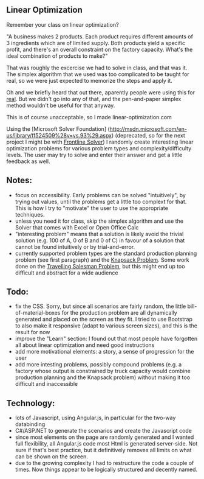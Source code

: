 Linear Optimization
-------------------

Remember your class on linear optimization? 

"A business makes 2 products. Each product requires different amounts of 3 ingredients which are of limited supply. Both products yield a specific profit, and there's an overall constraint on the factory capacity. What's the ideal combination of products to make?"

That was roughly the excercise we had to solve in class, and that was it. The simplex algorithm that we used was too complicated to be taught for real, so we were just expected to memorize the steps and apply it.

Oh and we briefly heard that out there, aparently people were using this for  [real](https://en.wikipedia.org/wiki/Operations_research#Problems_addressed). But we didn't go into any of that, and the pen-and-paper simplex method wouldn't be useful for that anyway.

This is of course unacceptable, so I made linear-optimization.com

Using the [Microsoft Solver Foundation] (http://msdn.microsoft.com/en-us/library/ff524509%28v=vs.93%29.aspx) (deprecated, so for the next project I might be with [Frontline Solver](http://www.solver.com/)) I randomly create interesting linear optimization problems for various problem types and complexity/difficulty levels. The user may try to solve and enter their answer and get a little feedback as well.

Notes: 
------
- focus on accessibility. Early problems can be solved "intuitively", by trying out values, until the problems get a little too complext for that. This is how I try to "motivate" the user to use the appropriate techniques.
- unless you need it for class, skip the simplex algorithm and use the Solver that comes with Excel or Open Office Calc
- "interesting problem" means that a solution is likely avoid the trivial solution (e.g. 100 of A, 0 of B and 0 of C) in favour of a solution that cannot be found intuitively or by trial-and-error.
- currently supported problem types are the standard production planning problem (see first paragraph) and the [Knapsack Problem](https://en.wikipedia.org/wiki/Knapsack_problem). Some work done on the [Travelling Salesman Problem](https://en.wikipedia.org/wiki/Travelling_salesman_problem), but this might end up too difficult and abstract for a wide audience

Todo:
-----
- fix the CSS. Sorry, but since all scenarios are fairly random, the little bill-of-material-boxes for the production problem are all dynamically generated and placed on the screen as they fit. I tried to use Bootstrap to also make it responsive (adapt to various screen sizes), and this is the result for now
- improve the "Learn" section: I found out that most people have forgotten all about linear optimization and need good instructions
- add more motivational elements: a story, a sense of progression for the user
- add more intesting problems, possibly compound problems (e.g. a factory whose output is constrained by truck capacity would combine production planning and the Knapsack problem) without making it too difficult and inaccessible
 
Technology:
-----------
- lots of Javascript, using Angular.js, in particular for the two-way databinding
- C#/ASP.NET to generate the scenarios and create the Javascript code
- since most elements on the page are randomly generated and I wanted full flexibility, all Angular.js code most Html is generated server-side. Not sure if that's best practice, but it definitively removes all limits on what can be shown on the screen.
- due to the growing complexity I had to restructure the code a couple of times. Now things appear to be logically structured and decently named.

